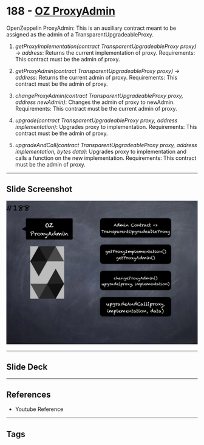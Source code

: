 # 188 - [OZ ProxyAdmin](OZ%20ProxyAdmin.md)
OpenZeppelin ProxyAdmin: This is an auxiliary contract meant to be assigned as the admin of a TransparentUpgradeableProxy. 

1.  _getProxyImplementation(contract TransparentUpgradeableProxy proxy)_ → _address_: Returns the current implementation of proxy. Requirements: This contract must be the admin of proxy.
    
2.  _getProxyAdmin(contract TransparentUpgradeableProxy proxy)_ → _address_: Returns the current admin of proxy. Requirements: This contract must be the admin of proxy.
    
3.  _changeProxyAdmin(contract TransparentUpgradeableProxy proxy, address newAdmin)_: Changes the admin of proxy to newAdmin. Requirements: This contract must be the current admin of proxy.
    
4.  _upgrade(contract TransparentUpgradeableProxy proxy, address implementation)_: Upgrades proxy to implementation. Requirements: This contract must be the admin of proxy.
    
5.  _upgradeAndCall(contract TransparentUpgradeableProxy proxy, address implementation, bytes data)_: Upgrades proxy to implementation and calls a function on the new implementation. Requirements: This contract must be the admin of proxy.
___
## Slide Screenshot
![188.png](../images/solidity201/188.png)
___
## Slide Deck

___
## References
- Youtube Reference
___
## Tags